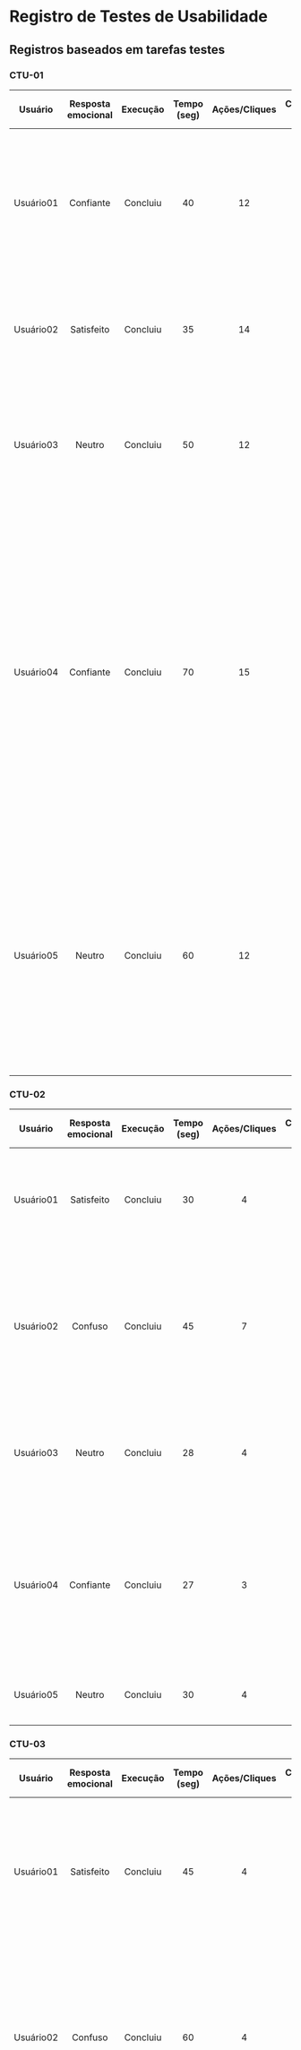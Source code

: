 # Registro de Testes de Usabilidade

## Registros baseados em tarefas testes

### CTU-01

| **Usuário**   | **Resposta emocional**   | **Execução**  | **Tempo (seg)**  |  **Ações/Cliques**  | **Cometeu erro?** | **Se recuperou do erro?**  | **Observações** | 
| :--------: | :--------: |  :--------: |  :--------: | :--------: | :--------: | :--------: | :--------: |
| Usuário01 | Confiante | Concluiu | 40 | 12 | Não | n/a | Acessou o link, identificou "Cadastrar-se" rapidamente e preencheu os campos corretamente, clicando em "Cadastrar" sem problemas |
| Usuário02 | Satisfeito | Concluiu | 35 | 14 | Não | n/a | Acessou o link, encontrou "Cadastrar-se" sem problemas e completou o cadastro sem erros |
| Usuário03 | Neutro | Concluiu | 50 | 12 | Não | n/a | Acessou o link, teve um pequeno atraso para encontrar "Cadastrar-se", mas concluiu o processo sem problemas |
| Usuário04 | Confiante | Concluiu | 70 | 15 | Não | n/a | Identificou o campo "Cadastrar-se" sem dificuldade, durante o cadastro comentou que o campo data de nascimento está pequeno e fez sugestões para que a tela de cadastro fosse centralizado e a imagem fosse colocado ao topo para melhor visualização com a escrita informando apenas "Bem vindo"  |
| Usuário05 | Neutro | Concluiu | 60 | 12 | Não | n/a | Identificou o campo "Cadastrar-se" rapidamente, preencheu as informações sem dificuldade e comentou que as letras estão muito grandes assim fica difícil verificar se as informações preenchidas estão corretas |


### CTU-02

| **Usuário**   | **Resposta emocional**   | **Execução**  | **Tempo (seg)**  |  **Ações/Cliques**  | **Cometeu erro?** | **Se recuperou do erro?**  | **Observações** | 
| :--------: | :--------: |  :--------: |  :--------: | :--------: | :--------: | :--------: | :--------: |
| Usuário01 | Satisfeito | Concluiu | 30 | 4 | Não | n/a | Acessou o link, preencheu os campos de login corretamente e clicou em "Entrar" sem problemas |
| Usuário02 | Confuso | Concluiu | 45 | 7 | Sim | Sim | Acessou o link, encontrou dificuldades em localizar os campos de login, mas completou o processo após um pequeno atraso. Recuperou-se após orientação |
| Usuário03 | Neutro | Concluiu | 28 | 4 | Não | n/a- | Acessou o link, identificou os campos de login sem problemas e concluiu o processo rapidamente |
| Usuário04 | Confiante | Concluiu | 27 | 3 | Não | n/a- | Acessou o link, realizou o login e finalizou o processo sem dificuldades. Fez sugestões de colocar a parte de login centralizado na tela e a imagem no topo como cabeçalho |
| Usuário05 | Neutro | Concluiu | 30 | 4 | Não | n/a- | Acessou o link, fez login e concluiu a atividade tranquilamente |

### CTU-03

| **Usuário**   | **Resposta emocional**   | **Execução**  | **Tempo (seg)**  |  **Ações/Cliques**  | **Cometeu erro?** | **Se recuperou do erro?**  | **Observações** | 
| :--------: | :--------: |  :--------: |  :--------: | :--------: | :--------: | :--------: | :--------: |
| Usuário01 | Satisfeito | Concluiu | 45 | 4 | Não | n/a | Acessou o link, identificou e clicou em "Logar como funcionário", preencheu os campos de login corretamente e clicou em "Entrar" sem problemas |
| Usuário02 | Confuso | Concluiu | 60 | 4 | Sim | Sim | Acessou o link, encontrou dificuldades em identificar "Logar como funcionário" e teve pequenos atrasos durante o preenchimento dos campos, mas completou o processo. Recuperou-se após revisão |
| Usuário03 | Satisfeito | Concluiu | 40 | 4 | Não | n/a | Acessou o link, identificou rapidamente "Logar como funcionário" e preencheu os campos de login sem problemas, clicando em "Entrar" sem hesitação |
| Usuário04 | Satisfeito | Concluiu | 42 | 4 | Não | n/a | Acessou o link, identificou "Logar como funcionário" sem dificuldade e preencheu os campos de login sem problemas |
| Usuário05 | Satisfeito | Concluiu | 45 | 4 | Não | n/a | Acessou o link, clicou rapidamente "Logar como funcionário" e realizou login |

### CTU-04

| **Usuário**   | **Resposta emocional**   | **Execução**  | **Tempo (seg)**  |  **Ações/Cliques**  | **Cometeu erro?** | **Se recuperou do erro?**  | **Observações** | 
| :--------: | :--------: |  :--------: |  :--------: | :--------: | :--------: | :--------: | :--------: |
| Usuário01 | Confiante | Concluiu | 60 | 7 | Não | n/a | Acessou o link, encontrou e navegou facilmente até "Fazer agendamentos" na Home Page, concluindo o agendamento sem problemas |
| Usuário02 | Satisfeito | Concluiu | 50 | 6 | Não | n/a | Acessou o link, localizou "Fazer agendamentos" com facilidade e seguiu o fluxo de agendamento sem dificuldades |
| Usuário03 | Neutro | Concluiu | 65 | 8 | Não | n/a | Acessou o link, teve um pequeno atraso para encontrar "Fazer agendamentos", mas completou o agendamento sem erros |
| Usuário04 | Confiante | Concluiu | 64 | 8 | Não | n/a | Acessou o link, seguiu os passos de forma intuitiva e concluiu o agendamento. |
| Usuário05 | Neutro | Concluiu | 65 | 8 | Não | n/a | Acessou o link, teve um pequeno atraso para encontrar "Fazer agendamentos", mas completou o agendamento sem erros |


### CTU-05

| **Usuário**   | **Resposta emocional**   | **Execução**  | **Tempo (seg)**  |  **Ações/Cliques**  | **Cometeu erro?** | **Se recuperou do erro?**  | **Observações** | 
| :--------: | :--------: |  :--------: |  :--------: | :--------: | :--------: | :--------: | :--------: |
| Usuário01 | Confiante | Concluiu | 40 | 5 | Não | n/a | Acessou o link, encontrou e navegou até "Ver agendamentos" na Home Page, examinando os agendamentos sem dificuldades |
| Usuário02 | Satisfeito | Concluiu | 35 | 4 | Não | n/a | Acessou o link, identificou "Ver agendamentos" rapidamente e revisou os agendamentos de forma eficiente |
| Usuário03 | Neutro | Concluiu | 45 | 6 | Não | n/a | Acessou o link, teve um breve atraso para localizar "Ver agendamentos", mas conseguiu revisar os agendamentos sem erros |
| Usuário04 | Confiante | Concluiu | 40 | 5 | Não | n/a | Acessou o link, seguiu as orientações da atividade e verificou os agendamentos. |
| Usuário05 | Neutro | Concluiu | 43 | 5 | Não | n/a | Acessou o link, rapidamente clicou em "Ver agendamentos" e conseguiu acessar os agendamentos. |

### CTU-06

| **Usuário**   | **Resposta emocional**   | **Execução**  | **Tempo (seg)**  |  **Ações/Cliques**  | **Cometeu erro?** | **Se recuperou do erro?**  | **Observações** | 
| :--------: | :--------: |  :--------: |  :--------: | :--------: | :--------: | :--------: | :--------: |
| Usuário01 | Confiante | Concluiu | 35 | 4 | Não | n/a | Acessou o link, localizou "Agendamentos Concluídos" facilmente e revisou os agendamentos concluídos de forma eficaz |
| Usuário02 | Satisfeito | Concluiu  | 30 | 3 | Não | n/a | Acessou o link, identificou "Agendamentos Concluídos" rapidamente e revisou os agendamentos concluídos sem dificuldades |
| Usuário03 | Neutro | Concluiu | 40 | 5 | Não | n/a | Acessou o link, teve um pequeno atraso para encontrar "Agendamentos Concluídos", mas conseguiu revisar os agendamentos sem problemas |
| Usuário04 | Confiante | Concluiu | 38 | 4 | Não | n/a | Acessou o link, clicou "Agendamentos Concluídos" e verificou os agendamentos concluídos. |
| Usuário05 | Satisfeito | Concluiu | 35 | 3 | Não | n/a | Acessou o link, percorreu a tela e identificou "Agendamentos Concluídos", acessando os mesmos. |

### CTU-07

| **Usuário**   | **Resposta emocional**   | **Execução**  | **Tempo (seg)**  |  **Ações/Cliques**  | **Cometeu erro?** | **Se recuperou do erro?**  | **Observações** | 
| :--------: | :--------: |  :--------: |  :--------: | :--------: | :--------: | :--------: | :--------: |
| Usuário01 | Confiante | Concluiu | 50 | 6 | Não | n/a | Acessou o link, encontrou e navegou até "Ver agendamentos", selecionou um agendamento e concluiu a ação de cancelamento sem problemas |
| Usuário02 | Satisfeito | Concluiu | 40 | 5 | Não | n/a | Acessou o link, identificou "Ver agendamentos" e concluiu o cancelamento de um agendamento de forma eficaz |
| Usuário03 | Neutro | Concluiu | 55 | 7 | Não | n/a | Acessou o link, teve um pequeno atraso para localizar "Ver agendamentos", mas conseguiu cancelar um agendamento sem erros |
| Usuário04 | Satisfeito | Concluiu | 45 | 6 | Não | n/a | Acessou o link, identificou "Ver agendamentos" e reagendou um horário |
| Usuário05 | Confiante | Concluiu | 50 | 6 | Não | n/a | Acessou o link, clicou em "Ver agendamentos", seguiu as etapas e conseguiu reagendar um agendamento sem erros |


### CTU-08

| **Usuário**   | **Resposta emocional**   | **Execução**  | **Tempo (seg)**  |  **Ações/Cliques**  | **Cometeu erro?** | **Se recuperou do erro?**  | **Observações** | 
| :--------: | :--------: |  :--------: |  :--------: | :--------: | :--------: | :--------: | :--------: |
| Usuário01 | Satisfeito | Concluiu | 70 | 9 | Não | n/a | Acessou o link, identificou e navegou até "Pacientes" na Home Page, cadastrou e atualizou um paciente sem problemas |
| Usuário02 | Confuso | Concluiu | 90 | 12 | Sim | Sim | Acessou o link, teve dificuldades em localizar "Pacientes" na Home Page e cometeu erros durante o cadastro e atualização de um paciente. Recuperou-se após revisão |
| Usuário03 | Satisfeito | Concluiu | 65 | 8 | Não | n/a | Acessou o link, localizou "Pacientes" rapidamente e completou o cadastro e atualização de um paciente sem dificuldades |
| Usuário04 | Satisfeito | Concluiu | 68 | 10 | Não | n/a | Acessou o link, percorreu a tela e clicou em "Usuarios", após seguiu os passos de forma intuitiva|
| Usuário05 | Satisfeito | Concluiu | 70 | 10 | Não | n/a | Acessou o link, identificou "Usuarios" na Home Page com uma pequena demora e continuou seguindo as orientações atualizando os dados do paciente |

### CTU-09

| **Usuário**   | **Resposta emocional**   | **Execução**  | **Tempo (seg)**  |  **Ações/Cliques**  | **Cometeu erro?** | **Se recuperou do erro?**  | **Observações** | 
| :--------: | :--------: |  :--------: |  :--------: | :--------: | :--------: | :--------: | :--------: |
| Usuário01 | Satisfeito | Concluiu | 55 | 7 | Não | n/a | Acessou o link, identificou e navegou até "Agendar Paciente" na Home Page, preencheu os campos corretamente e agendou uma consulta sem problemas |
| Usuário02 | Neutro | Concluiu | 70 | 9 | Não | n/a | Acessou o link, localizou "Agendar Paciente" na Home Page com pequeno atraso, mas concluiu o agendamento sem erros |
| Usuário03 | Satisfeito | Concluiu | 50 | 6 | Não | n/a | Acessou o link, encontrou "Agendar Paciente" rapidamente e agendou uma consulta sem dificuldades |
| Usuário04 | Confiante | Concluiu | 50 | 7 | Não | n/a | Acessou o link, navegou até "Agendar Paciente", informando os dados solicitados e realizando a atividade|
| Usuário05 | Neutro | Concluiu | 54 | 7 | Não | n/a | Acessou o link, discorreu pela tela, porém identificou "Agendar Paciente" e realizou o agendamento |

### CTU-10

| **Usuário**   | **Resposta emocional**   | **Execução**  | **Tempo (seg)**  |  **Ações/Cliques**  | **Cometeu erro?** | **Se recuperou do erro?**  | **Observações** | 
| :--------: | :--------: |  :--------: |  :--------: | :--------: | :--------: | :--------: | :--------: |
| Usuário01 | Satisfeito | Concluiu | 40 | 5 | Não | n/a | Acessou o link, identificou "Ver agendamentos" rapidamente e navegou pela tela utilizando os filtros sem dificuldades |
| Usuário02 | Neutro | Concluiu | 50 | 6 | Não | n/a | Acessou o link, localizou "Ver agendamentos" com pequeno atraso, mas navegou pela tela e utilizou os filtros corretamente |
| Usuário03 | Satisfeito | Concluiu | 35 | 4 | Não | n/a | Acessou o link, encontrou e navegou pela tela utilizando os filtros de forma eficiente |
| Usuário04 | Confiante| Concluiu | 45 | 6 | Não | n/a | Acessou o link, realizou os passos descritos e finalizou a tarefa de modo rápido  |
| Usuário05 | Confiante | Concluiu | 45 | 5 | Não | n/a | Acessou o link, seguiu os passos da atividade e realizou sem dificuldades |

### CTU-11

| **Usuário**   | **Resposta emocional**   | **Execução**  | **Tempo (seg)**  |  **Ações/Cliques**  | **Cometeu erro?** | **Se recuperou do erro?**  | **Observações** | 
| :--------: | :--------: |  :--------: |  :--------: | :--------: | :--------: | :--------: | :--------: |
| Usuário01 | Satisfeito | Concluiu | 30 | 4 | Não | n/a | Acessou o link, identificou "Agendamentos Concluídos" rapidamente e navegou pela tela sem problemas |
| Usuário02 | Neutro | Concluiu | 40 | 5 | Não | n/a | Acessou o link, localizou "Agendamentos Concluídos" com pequeno atraso, mas navegou pela tela de forma eficiente |
| Usuário03 | Satisfeito | Concluiu | 28 | 3 | Não | n/a | Acessou o link, seguiu os passos indicados e acessou a tela de forma eficaz |
| Usuário04 | Neutro | Concluiu | 30 | 5 | Não | n/a | Acessou o link, clicou em "Agendamentos Concluídos" e visualizou a tela |
| Usuário05 | Confiante | Concluiu | 28 | 3 | Não | n/a | Acessou o link, identificou o campo a ser selecionado e conseguiu visualizar a tela |

### CTU-12

| **Usuário**   | **Resposta emocional**   | **Execução**  | **Tempo (seg)**  |  **Ações/Cliques**  | **Cometeu erro?** | **Se recuperou do erro?**  | **Observações** | 
| :--------: | :--------: |  :--------: |  :--------: | :--------: | :--------: | :--------: | :--------: |
| Usuário01 | Satisfeito | Concluiu | 35 | 4 | Não | n/a | Acessou o link, identificou "Ver agendamentos" rapidamente e navegou pela tela sem dificuldades |
| Usuário02 | Neutro | Concluiu | 50 | 5 | Não | n/a | Acessou o link, localizou "Ver agendamentos" com pequeno atraso, mas navegou pela tela e reagendou um agendamento corretamente |
| Usuário03 | Satisfeito | Concluiu | 40 | 5 | Não | n/a | Acessou o link, encontrou o campo corretamente e conseguiu cancelar um agendamento |
| Usuário04 | Confiante | Concluiu | 38 | 5 | Não | n/a | Acessou o link, navegou na página e clicou em "Ver agendamentos", efetuou as etapas cancelando agendamento corretamente |
| Usuário05 | Confiante | Concluiu | 40 | 6 | Não | n/a | Acessou o link, foi até a tela de agendamentos e reagendou um horário rapidamente |

### CTU-13

| **Usuário**   | **Resposta emocional**   | **Execução**  | **Tempo (seg)**  |  **Ações/Cliques**  | **Cometeu erro?** | **Se recuperou do erro?**  | **Observações** | 
| :--------: | :--------: |  :--------: |  :--------: | :--------: | :--------: | :--------: | :--------: |
| Usuário01 | Satisfeito | Concluiu | 70 | 9 | Não | n/a | Acessou o link, identificou e navegou até "Dentistas" na Home Page, cadastrou e atualizou um dentista sem problemas |
| Usuário02 | Neutro | Concluiu | 85 | 11 | Sim | Sim | Acessou o link, teve dificuldades em localizar "Dentistas" na Home Page e cometeu erros durante o cadastro e atualização de um dentista |
| Usuário03 | Satisfeito | Concluiu | 65 | 8 | Não | n/a |Acessou o link e concluiu a atividade rapidamente|
| Usuário04 | Satisfeito | Concluiu | 75 | 10 | Não | n/a | Acessou o link, demorou um pouco para identificar "Dentistas" e seguiu os passos de forma intuitiva |
| Usuário05 | Satisfeito | Concluiu | 70 | 8 | Não | n/a |Acessou o link, seguiu as orientações da atividade e cadastrou um dentista |

### CTU-14

| **Usuário**   | **Resposta emocional**   | **Execução**  | **Tempo (seg)**  |  **Ações/Cliques**  | **Cometeu erro?** | **Se recuperou do erro?**  | **Observações** | 
| :--------: | :--------: |  :--------: |  :--------: | :--------: | :--------: | :--------: | :--------: |
| Usuário01 | Satisfeito | Concluiu | 15 | 1 | Não | n/a | Acessou o link e encontrou facilmente o campo "Sair", concluindo o logoff sem dificuldades |
| Usuário02 | Neutro | Concluiu | 20 | 1 | Não | n/a | Acessou o link e encontrou facilmente o campo "Sair", concluindo o logoff sem dificuldades |
| Usuário03 | Neutro | Concluiu | 25 | 1 | Não | n/a | Acessou o link, identificou o campo "Sair" sem problemas e concluiu o logoff de forma eficiente |
| Usuário04 | Neutro | Concluiu | 15 | 1 | Não | n/a | Acessou o link e clicou rapidamente no campo "Sair", finalizando a tarefa |
| Usuário05 | Neutro | Concluiu | 18 | 1 | Não | n/a | Acessou o link, percorreu a tela e identificou o campo "Sair" |


## Registros baseados em cenários


### CTU-15 – Agendar uma consulta pela primeira vez

| **Usuário** | **Resposta emocional** | **Execução** | **Tempo (seg)** | **Ações/Cliques** | **Cometeu erro?** | **Se recuperou do erro?** | **Observações** |
|-------------|------------------------|--------------|------------------|-------------------|-------------------|---------------------------|------------------|
| Usuario01   | Satisfeito | Concluiu | 300 | Cadastro: 12, Login: 3, Agendamento: 9 | Não |  n/a | Acessou a aplicação, percorreu pela homepage e identificou a seção de agendamentos por alguns instantes  |
| Usuario02   | Confiante | Concluiu | 130 | Cadastro: 13, Login: 3, Agendamento: 9 | Não |  n/a | Acessou a aplicação e seguiu de forma intuitiva completando a tarefa |
| Usuario03   | Satisfeito | Concluiu | 160 | Cadastro: 14, Login: 3, Agendamento: 9 | Não |  n/a | Acessou a aplicação, percorreu pela homepage e identificou a seção de agendamentos  e seguiu de forma intuitiva completando a tarefa e também dando sugestões de melhoria |
| Usuario04   | Confiante | Completa | 150 | Cadastro: 12, Login: 4, Agendamento: 8 | Não | n/a | n/a |
| Usuario05   | Satisfeito | Completa | 190 | Cadastro: 14, Login: 3, Agendamento: 9 | Não | n/a | Acessou a aplicação e identificou rapidamente a seção de agendamentos e seguiu de forma intuitiva |

### CTU-16 – Recuperação de senha e atualização de dados

| **Usuário** | **Resposta emocional** | **Execução** | **Tempo (seg)** | **Ações/Cliques** | **Cometeu erro?** | **Se recuperou do erro?** | **Observações** |
|-------------|------------------------|--------------|------------------|-------------------|-------------------|---------------------------|------------------|
| Usuario01   | Confuso no início e satisfeito no final | Concluiu | 180 | Recuperação de senha: 3, Atualização de dados: 5 | Não |  n/a | Após acessar a aplicação encontrou dificuldade em entender como fazer a recuperação de senha |
| Usuario02   | Estressado no início e neutro no final | Concluiu | 170 | Recuperação de senha: 3, Atualização de dados: 4 | Não |  n/a | Durante o processo de recuperação de senha, demonstrou certa irritação ao seguir o procedimento |
| Usuario03   |Confiante no inicio e satisfeito no final | Concluiu | 140 | Recuperação de senha: 4, Atualização de dados: 4 | Não |  n/a | Durante o processo de recuperação de senha, estava confiante e seguiu os passos de forma intuitiva completando a tarefa |
| Usuario04   | Neutro | Completa | 180 | Recuperação de senha: 3, Atualização de dados: 5 | Não | n/a | n/a |
| Usuario05   | Confuso com resultado final | Concluiu | 190 | Recuperação de senha: 3, Atualização de dados: 4 | Não | n/a | Ao editar o nome e voltar para a tela inicial, o mesmo não é atualizado. Apenas quando sai do aplicativo e realiza o login novamente |


### CTU-17 – Verificação de agendamentos concluídos e agendamento

| **Usuário** | **Resposta emocional** | **Execução** | **Tempo (seg)** | **Ações/Cliques** | **Cometeu erro?** | **Se recuperou do erro?** | **Observações** |
|-------------|------------------------|--------------|------------------|-------------------|-------------------|---------------------------|------------------|
| Usuario01   | Satisfeito | Concluiu | 240 | Login: 3, Verificação de agendamentos: 4, Agendamento: 8 | Não |  n/a | Acessou a aplicação e identificou as seções de modo intuitivo |
| Usuario02   | Neutro | Concluiu | 60 | Login: 3, Verificação de agendamentos: 3, Agendamento: 8 | Não |  n/a | Acessou a aplicação e identificou os campos corretos rapidamente |
| Usuario03   | Neutro | Concluiu | 80 | Login: 3, Verificação de agendamentos: 3, Agendamento: 8 | Não |  n/a | Acessou a aplicação percorrendo pela homepage e identificou os campos corretos rapidamente |
| Usuario04   | Satisfeito | Completa | 110 | Login: 4, Verificação de agendamentos: 5, Agendamento: 10 | Não | n/a | O Processo de verificação de agendamentos foi direto e sem complicações |
| Usuario05   | Satisfeito | Concluiu | 90 | Login: 3, Verificação de agendamentos: 4, Agendamento: 9 | Não | n/a | O Processo de verificação de agendamentos foi intuitivo e como esperado |


### CTU-18 – Realizar o cadastro de dentista e atualizar status de agendamento

| **Usuário** | **Resposta emocional** | **Execução** | **Tempo (seg)** | **Ações/Cliques** | **Cometeu erro?** | **Se recuperou do erro?** | **Observações** |
|-------------|------------------------|--------------|------------------|-------------------|-------------------|---------------------------|------------------|
| Usuario01   | Confiante | Concluiu | 300 | Login: 5, Cadastro de dentista: 16, Atualização de status: 6 | Não |  n/a | Realizou o cenário sem dificuldades |
| Usuario02   | Satisfeito | Concluiu | 180 | Login: 4, Cadastro de dentista: 25, Atualização de status: 6 | Não |  n/a | Executou ações corretamente para completar o cenário e deu sugestões de melhoria |
| Usuario03   | Neutro | Concluiu | 210 | Login: 4, Cadastro de dentista: 29, Atualização de status: 6 | Não |  n/a | Seguiu todas as etapas sem nenhuma dificuldade |
| Usuario04   | Satisfeito | Completa | 220 | Login: 4, Cadastro de dentista: 20, Atualização de status: 7 | Não | n/a | Não houve dificuldades do usuário ao realizar as tarefas |
| Usuario05   | Neutro | Concluiu | 270 | Login: 4, Cadastro de dentista: 26, Atualização de status: 6 | Não | n/a | Conseguiu seguir com todas as etapas e deu sugestões de melhoria |

### CTU-19 – Recuperação de senha e agendamento de consulta

| **Usuário** | **Resposta emocional** | **Execução** | **Tempo (seg)** | **Ações/Cliques** | **Cometeu erro?** | **Se recuperou do erro?** | **Observações** |
|-------------|------------------------|--------------|------------------|-------------------|-------------------|---------------------------|------------------|
| Usuario01   | Neutro | Concluiu | 240 | Recuperação de senha: 4, Agendamento: 7 | Não |  n/a | Acessou a aplicação e identificou as seções com um pouco de dificuldade  |
| Usuario02   | Neutro | Concluiu | 115 | Recuperação de senha: 4, Agendamento: 9 | Não |  n/a | Realizou as tarefas do cenário rapidamente |
| Usuario03   | Confuso no inicio e satisfeito no final | Concluiu | 160 | Recuperação de senha: 4, Agendamento: 8 | Não |  n/a | Acessou a aplicação e identificou as seções com um pouco de dificuldade |
| Usuario04   | Neutro | Completa | 130 | Recuperação de senha: 4, Agendamento: 9 | Não | n/a | n/a |
| Usuario05   | Neutro | Completa | 150 | Recuperação de senha: 4, Agendamento: 9 | Não | n/a | Teve dificuldades para achar os locais mas conseguiu realizar as tarefas com sucesso |


### CTU-20 – Emitir relatórios para análise do desempenho da clínica

| **Usuário** | **Resposta emocional** | **Execução** | **Tempo (seg)** | **Ações/Cliques** | **Cometeu erro?** | **Se recuperou do erro?** | **Observações** |
|-------------|------------------------|--------------|------------------|-------------------|-------------------|---------------------------|------------------|
| Usuario01   | Satisfeito | Concluiu | 90 | Login: 5, Relatórios: 0 | Não |  n/a | Relatórios demoraram um pouco para aparecer |
| Usuario02   | Confiante | Concluiu | 60 | Login: 5, Relatórios: 0 | Não |  n/a | Navegou pelos relatórios de forma intuitiva |
| Usuario03   | Confiante | Concluiu | 80 | Login: 5, Relatórios: 0 | Não |  n/a | Relatórios com um pouco de atraso para serem carregados |
| Usuario04   | Interessado | Completa | 60 | Login: 5, Relatórios: 0 | Não | n/a | Navegação intuitiva e emissão de relatórios sem complicações |
| Usuario05   | Satisfeito | Concluiu | 60 | Login: 5, Relatórios: 0 | Não | n/a | Conseguiu visualizar sem impedimentos ou dificuldades |


## Avaliação

De maneira geral, os participantes demonstraram reações positivas com respeito a aplicação e a margem de erros foi baixa, ocorrendo poucos erros ao longo dos testes, os quais os usuários conseguiram se recuperar rapidamente.
Foi possível identificar que, em grande maioria, os participantes navegaram as telas rapidamente e de forma intuitiva.
Além disso, não foram identificados obstáculos que impedissem a execução das tarefas.

### Problemas de usabilidade

Os principais problemas de usabilidade levantados a partir dos testes foram:

- Com relação ao layout das telas de "Login" e "Cadastro", foi sugerido que os formulários fossem centralizadas;
- Durante o processo de agendamento de consultas foi proposto a inclusão de um botão "voltar";
- Na seção "Ver agendamentos", foi aconselhado a inclusão de um cabeçalho e o campo do dentista que realizou o agendamento, otimizando o tempo para consulta do nome do dentista;

### Plano de correção:

As seguintes ações foram previstas para correção dos problemas de usabilidade listados acima:

- Centralização dos formulários de cadastro e login;
- Criação de um botão de "Voltar" ao lado de "Próximo" para permitir que o usuário corrija alguma informação do agendamento;
- Criar uma coluna contendo o nome do dentista responsável pelo agendamento na tabela de agendamentos em aberto e concluídos;

### Conclusão

Conclui-se que a execução dos testes demonstrou resultados satisfatórios para a usabilidade da aplicação, apresentando que os usuários navegam de forma fácil, rápida e intuitiva. No entanto apresentando pontos de melhoria para uma melhor experiência do usuário.